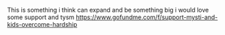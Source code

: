 This is something i think can expand and be something big i would love some support and tysm https://www.gofundme.com/f/support-mysti-and-kids-overcome-hardship 
